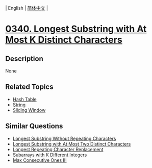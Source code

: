 
| English | [简体中文](README.md) |
# [0340. Longest Substring with At Most K Distinct Characters](https://leetcode-cn.com/problems/longest-substring-with-at-most-k-distinct-characters/)
## Description
None
## Related Topics
- [Hash Table](https://leetcode-cn.com/tag/hash-table)
- [String](https://leetcode-cn.com/tag/string)
- [Sliding Window](https://leetcode-cn.com/tag/sliding-window)
## Similar Questions
- [Longest Substring Without Repeating Characters](../longest-substring-without-repeating-characters/README_EN.md)
- [Longest Substring with At Most Two Distinct Characters](../longest-substring-with-at-most-two-distinct-characters/README_EN.md)
- [Longest Repeating Character Replacement](../longest-repeating-character-replacement/README_EN.md)
- [Subarrays with K Different Integers](../subarrays-with-k-different-integers/README_EN.md)
- [Max Consecutive Ones III](../max-consecutive-ones-iii/README_EN.md)
